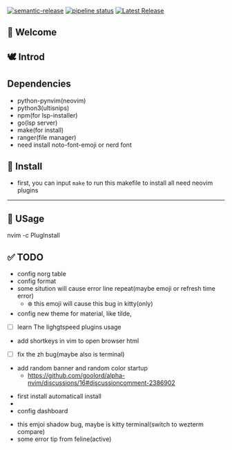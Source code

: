 [![semantic-release](https://img.shields.io/badge/%20%20%F0%9F%93%A6%F0%9F%9A%80-semantic--release-e10079.svg)](https://github.com/semantic-release/semantic-release)
[![pipeline status](https://gitlab.com/oeyoews/nvim/badges/nvim/pipeline.svg)](https://gitlab.com/oeyoews/nvim/-/commits/nvim)
[![Latest Release](https://gitlab.com/oeyoews/nvim/-/badges/release.svg)](https://gitlab.com/oeyoews/nvim/-/releases)

## 🎉 Welcome

## 🕊️ Introd <!--2021-09-18T 23:41:58-->

## Dependencies

* python-pynvim(neovim)
* python3(ultisnips)
* npm(for lsp-installer)
* go(lsp server)
* make(for install)
* ranger(file manager)
* need install noto-font-emoji or nerd font

## 📨 Install

* first, you can input `make` to run this makefile to install all need neovim plugins

---

## 🧮 USage

nvim -c PlugInstall

## ✅ TODO

* config norg table
* config format
* some sitution will cause error line repeat(maybe emoji or refresh time error)
  * :snowflake:  this emoji will cause this bug in kitty(only)
* config new theme for material, like tilde,
- [ ] learn The lighgtspeed plugins usage
* add shortkeys in vim to open browser html
- [ ] fix the zh bug(maybe also is terminal)
- add random banner and random color startup
  * https://github.com/goolord/alpha-nvim/discussions/16#discussioncomment-2386902
* first install automaticall install
*
* config dashboard
- this emjoi shadow bug, maybe is kitty terminal(switch to wezterm compare)
- some error tip from feline(active)

